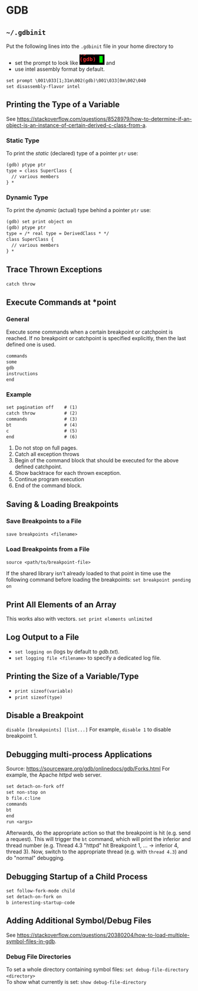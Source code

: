 <!-- TITLE: GDB -->
<!-- SUBTITLE: Tips & Tricks for GDB -->

# GDB
## `~/.gdbinit`
Put the following lines into the `.gdbinit` file in your home directory to
* set the prompt to look like ![gdb prompt](/uploads/gdb-prompt.png "gdb prompt") and
* use intel assembly format
by default.
```text
set prompt \001\033[1;31m\002(gdb)\001\033[0m\002\040
set disassembly-flavor intel
```

## Printing the Type of a Variable
See https://stackoverflow.com/questions/8528979/how-to-determine-if-an-object-is-an-instance-of-certain-derived-c-class-from-a.

### Static Type
To print the *static* (declared) type of a pointer `ptr` use:
```text
(gdb) ptype ptr
type = class SuperClass {
  // various members
} *
```

### Dynamic Type
To print the *dynamic* (actual) type behind a pointer `ptr` use:
```text
(gdb) set print object on
(gdb) ptype ptr
type = /* real type = DerivedClass * */
class SuperClass {
  // various members
} *
```

## Trace Thrown Exceptions
`catch throw`

## Execute Commands at \*point
### General
Execute some commands when a certain breakpoint or catchpoint is reached. If no breakpoint or catchpoint is specified explicitly, then the last defined one is used.

```text
commands
some      
gdb
instructions
end
```

### Example

```text
set pagination off    # (1)
catch throw           # (2)
commands              # (3)
bt                    # (4)
c                     # (5)
end                   # (6)
```

1. Do not stop on full pages.
2. Catch all exception throws
3. Begin of the command block that should be executed for the above defined catchpoint.
4. Show backtrace for each thrown exception.
5. Continue program execution
6. End of the command block.

## Saving & Loading Breakpoints
### Save Breakpoints to a File
`save breakpoints <filename>`

### Load Breakpoints from a File
`source <path/to/breakpoint-file>`

If the shared library isn't already loaded to that point in time use the following command before loading the breakpoints:
`set breakpoint pending on`

## Print All Elements of an Array
This works also with vectors.
`set print elements unlimited`

## Log Output to a File
* `set logging on` (logs by default to *gdb.txt*).
* `set logging file <filename>` to specify a dedicated log file.

## Printing the Size of a Variable/Type
* `print sizeof(variable)`
* `print sizeof(type)`

## Disable a Breakpoint
`disable [breakpoints] [list...]`
For example, `disable 1` to disable breakpoint 1.

## Debugging multi-process Applications
Source: https://sourceware.org/gdb/onlinedocs/gdb/Forks.html
For example, the Apache *httpd* web server.

```text
set detach-on-fork off
set non-stop on
b file.c:line
commands
bt
end
run <args>
```

Afterwards, do the appropriate action so that the breakpoint is hit (e.g. send a request). This will trigger the `bt` command, which will print the inferior and thread number (e.g. Thread 4.3 "httpd" hit Breakpoint 1, ... -> inferior 4, thread 3). Now, switch to the appropriate thread (e.g. with `thread 4.3`) and do "normal" debugging.

## Debugging Startup of a Child Process
```text
set follow-fork-mode child
set detach-on-fork on
b interesting-startup-code
```

## Adding Additional Symbol/Debug Files
See https://stackoverflow.com/questions/20380204/how-to-load-multiple-symbol-files-in-gdb.

### Debug File Directories
To set a whole directory containing symbol files: `set debug-file-directory <directory>`  
To show what currently is set: `show debug-file-directory`
